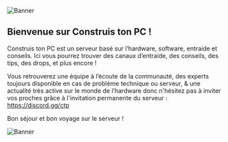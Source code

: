 ![Banner](https://media.discordapp.net/attachments/1040715090393055362/1040725282983788614/5.jpg)

## Bienvenue sur Construis ton PC !

Construis ton PC est un serveur basé sur l’hardware, software, entraide et conseils.
Ici vous pourrez trouver des canaux d’entraide, des conseils, des tips, des drops, et plus encore !

Vous retrouverez une équipe à l’écoute de la communauté, des experts toujours disponible en cas de problème technique ou serveur, & une actualité très active sur le monde de l’hardware donc n'hésitez pas à inviter vos proches grâce à l'invitation permanente du serveur : https://discord.gg/ctp

Bon séjour et bon voyage sur le serveur ! 

![Banner](https://media.discordapp.net/attachments/1040715090393055362/1040725286477635714/3.png?width=1440&height=368)
